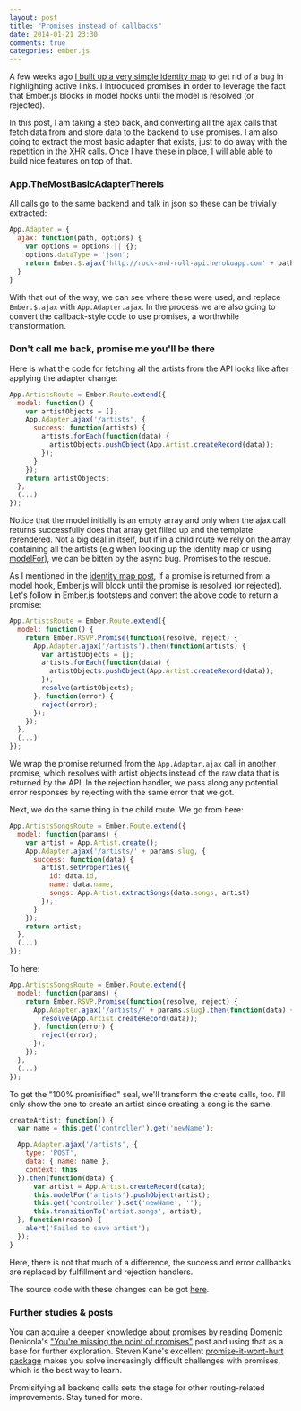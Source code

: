 ```yaml
---
layout: post
title: "Promises instead of callbacks"
date: 2014-01-21 23:30
comments: true
categories: ember.js
---
```


A few weeks ago [I built up a very simple identity map][identity-map-post] to
get rid of a bug in highlighting active links. I introduced promises in order to
leverage the fact that Ember.js blocks in model hooks until the model is
resolved (or rejected).

In this post, I am taking a step back, and converting all the ajax calls that
fetch data from and store data to the backend to use promises. I am also going
to extract the most basic adapter that exists, just to do away with the
repetition in the XHR calls. Once I have these in place, I will able able to
build nice features on top of that.

### App.TheMostBasicAdapterThereIs

All calls go to the same backend and talk in json so these can be trivially
extracted:

``` js
App.Adapter = {
  ajax: function(path, options) {
    var options = options || {};
    options.dataType = 'json';
    return Ember.$.ajax('http://rock-and-roll-api.herokuapp.com' + path, options)
  }
}
```

With that out of the way, we can see where these were used, and replace
`Ember.$.ajax` with `App.Adapter.ajax`. In the process we are also going to
convert the callback-style code to use promises, a worthwhile
transformation.

### Don't call me back, promise me you'll be there

Here is what the code for fetching all the artists from the API looks like after
applying the adapter change:

``` js
App.ArtistsRoute = Ember.Route.extend({
  model: function() {
    var artistObjects = [];
    App.Adapter.ajax('/artists', {
      success: function(artists) {
        artists.forEach(function(data) {
          artistObjects.pushObject(App.Artist.createRecord(data));
        });
      }
    });
    return artistObjects;
  },
  (...)
});
```

Notice that the model initially is an empty array and only when the ajax call
returns successfully does that array get filled up and the template rerendered.
Not a big deal in itself, but if in a child route we rely on the array
containing all the artists (e.g when looking up the identity map or using
[modelFor][modelFor]), we can be bitten by the async bug. Promises to the
rescue.

As I mentioned in the [identity map post][identity-map-post], if a promise is
returned from a model hook, Ember.js will block until the promise is resolved
(or rejected). Let's follow in Ember.js footsteps and convert the above code to
return a promise:

``` js
App.ArtistsRoute = Ember.Route.extend({
  model: function() {
    return Ember.RSVP.Promise(function(resolve, reject) {
      App.Adapter.ajax('/artists').then(function(artists) {
        var artistObjects = [];
        artists.forEach(function(data) {
          artistObjects.pushObject(App.Artist.createRecord(data));
        });
        resolve(artistObjects);
      }, function(error) {
        reject(error);
      });
    });
  },
  (...)
});
```

We wrap the promise returned from the `App.Adaptar.ajax` call in another promise,
which resolves with artist objects instead of the raw data that is returned by
the API. In the rejection handler, we pass along any potential error responses
by rejecting with the same error that we got.

Next, we do the same thing in the child route. We go from here:

``` js
App.ArtistsSongsRoute = Ember.Route.extend({
  model: function(params) {
    var artist = App.Artist.create();
    App.Adapter.ajax('/artists/' + params.slug, {
      success: function(data) {
        artist.setProperties({
          id: data.id,
          name: data.name,
          songs: App.Artist.extractSongs(data.songs, artist)
        });
      }
    });
    return artist;
  },
  (...)
});
```

To here:

``` js
App.ArtistsSongsRoute = Ember.Route.extend({
  model: function(params) {
    return Ember.RSVP.Promise(function(resolve, reject) {
      App.Adapter.ajax('/artists/' + params.slug).then(function(data) {
        resolve(App.Artist.createRecord(data));
      }, function(error) {
        reject(error);
      });
    });
  },
  (...)
});
```

To get the "100% promisified" seal, we'll transform the create calls, too. I'll
only show the one to create an artist since creating a song is the same.

``` js
createArtist: function() {
  var name = this.get('controller').get('newName');

  App.Adapter.ajax('/artists', {
    type: 'POST',
    data: { name: name },
    context: this
  }).then(function(data) {
      var artist = App.Artist.createRecord(data);
      this.modelFor('artists').pushObject(artist);
      this.get('controller').set('newName', '');
      this.transitionTo('artist.songs', artist);
  }, function(reason) {
    alert('Failed to save artist');
  });
}
```

Here, there is not that much of a difference, the success and error callbacks
are replaced by fulfillment and rejection handlers.

The source code with these changes can be got [here][source-code].

### Further studies & posts

You can acquire a deeper knowledge about promises by reading Domenic Denicola's
["You're missing the point of promises"][dd-promises] post and using that as a
base for further exploration. Steven Kane's excellent [promise-it-wont-hurt package][piwh]
makes you solve increasingly difficult challenges with promises, which is the best way to learn.

Promisifying all backend calls sets the stage for other routing-related
improvements. Stay tuned for more.

[identity-map-post]: http://balinterdi.com/2013/12/03/roll-your-own-ember-dot-js-identity-map.html
[modelFor]: https://github.com/emberjs/ember.js/blob/v1.3.0/packages/ember-routing/lib/system/route.js#L997-1012
[source-code]: https://github.com/balinterdi/rock-and-roll/releases/tag/promisified
[dd-promises]: http://domenic.me/2012/10/14/youre-missing-the-point-of-promises/
[piwh]: https://npmjs.org/package/promise-it-wont-hurt
